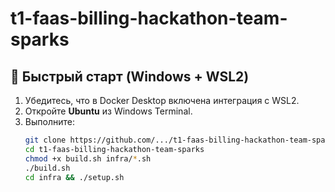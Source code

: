 # t1-faas-billing-hackathon-team-sparks

## 🚀 Быстрый старт (Windows + WSL2)

1. Убедитесь, что в Docker Desktop включена интеграция с WSL2.
2. Откройте **Ubuntu** из Windows Terminal.
3. Выполните:
   ```bash
   git clone https://github.com/.../t1-faas-billing-hackathon-team-sparks.git
   cd t1-faas-billing-hackathon-team-sparks
   chmod +x build.sh infra/*.sh
   ./build.sh
   cd infra && ./setup.sh
